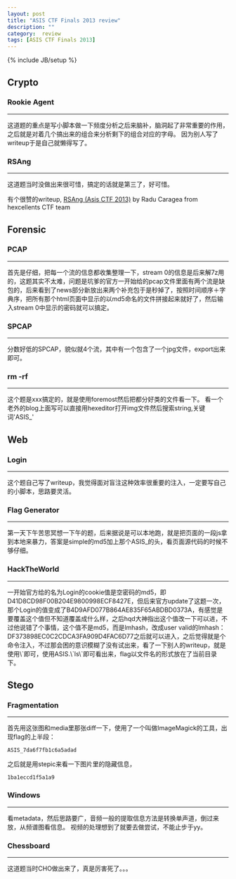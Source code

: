 ```yaml
---
layout: post
title: "ASIS CTF Finals 2013 review"
description: ""
category:  review
tags: [ASIS CTF Finals 2013]
---
```

{% include JB/setup %}

## Crypto
### Rookie Agent
<hr>
这道题的重点是写小脚本做一下频度分析之后来脑补，脑洞起了非常重要的作用，之后就是对着几个搞出来的组合来分析剩下的组合对应的字母。
因为别人写了writeup于是自己就懒得写了。

### RSAng
<hr>
这道题当时没做出来很可惜，搞定的话就是第三了，好可惜。

有个很赞的writeup, [RSAng (Asis CTF 2013)](http://koala.cs.pub.ro/hexcellents/wiki/writeups/asis_rsang) by Radu Caragea from hexcellents CTF team

## Forensic
### PCAP
<hr>
首先是仔细，把每一个流的信息都收集整理一下，stream 0的信息是后来解7z用的，这题其实不太难，问题是坑爹的官方一开始给的pcap文件里面有两个流是缺包的，后来看到了news部分新放出来两个补充包于是秒掉了，按照时间顺序＋字典序，把所有那个html页面中显示的以md5命名的文件拼接起来就好了，然后输入stream 0中显示的密码就可以搞定。

### SPCAP
<hr>
分数好低的SPCAP，貌似就4个流，其中有一个包含了一个jpg文件，export出来即可。

### rm -rf
<hr>
这个题是xxx搞定的，就是使用foremost然后把都分好类的文件看一下。
看一个老外的blog上面写可以直接用hexeditor打开img文件然后搜索string,关键词'ASIS_'

## Web
### Login
<hr>
这个题自己写了writeup，我觉得面对盲注这种效率很重要的注入，一定要写自己的小脚本，思路要灵活。

### Flag Generator
<hr>
第一天下午苦思冥想一下午的题，后来据说是可以本地跑，就是把页面的一段js拿到本地来暴力，答案是simple的md5加上那个ASIS_的头，看页面源代码的时候不够仔细。

### HackTheWorld
<hr>
一开始官方给的名为Login的cookie值是空密码的md5，即D41D8CD98F00B204E9800998ECF8427E，但后来官方update了这题一次，那个Login的值变成了B4D9AFD077B864AE835F65ABDBD0373A，有感觉是要覆盖这个值但不知道覆盖成什么样，之后hqd大神指出这个值改一下可以进，不过他说错了个事情，这个值不是md5，而是lmhash，改成user valid的lmhash：DF373898EC0C2CDCA3FA909D4FAC6D77之后就可以进入，之后觉得就是个命令注入，不过那会困的意识模糊了没有试出来，看了一下别人的writeup，就是使用\`即可，使用ASIS.\`ls\`即可看出来，flag以文件名的形式放在了当前目录下。

## Stego
### Fragmentation
<hr>
首先用这张图和media里那张diff一下，使用了一个叫做ImageMagick的工具，出现flag的上半段：

	ASIS_7da6f7fb1c6a5adad

之后就是用stepic来看一下图片里的隐藏信息，

	1ba1eccd1f5a1a9
	
### Windows
<hr>
看metadata，然后思路要广，音频一般的提取信息方法是转换单声道，倒过来放，从频谱图看信息。
视频的处理想到了就要去做尝试，不能止步于yy。

### Chessboard
<hr>
这道题当时CHO做出来了，真是厉害死了。。。


